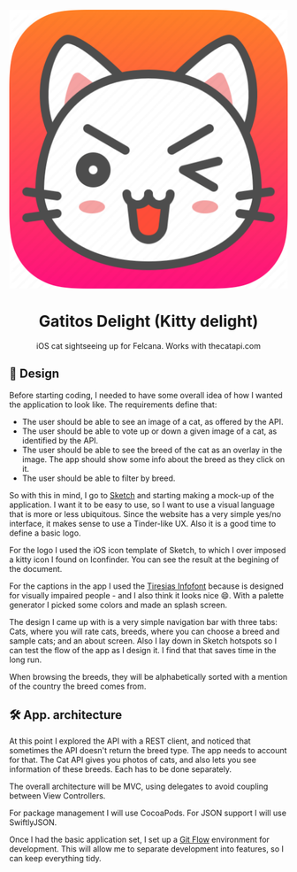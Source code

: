 <p align="center">
<img src="icon.png" />
</p>

<h1 align="center">Gatitos Delight (Kitty delight)</h1>
<p align="center">iOS cat sightseeing up for Felcana. Works with thecatapi.com </p>

## 📝 Design

Before starting coding, I needed to have some overall idea of how I wanted the application to look like. The requirements define that:

- The user should be able to see an image of a cat, as offered by the API.
- The user should be able to vote up or down a given image of a cat, as identified by the API.
- The user should be able to see the breed of the cat as an overlay in the image. The app should show some info about the breed as they click on it.
- The user should be able to filter by breed.

So with this in mind, I go to [Sketch](https://www.sketch.com) and starting making a mock-up of the application. I want it to be easy to use, so I want to use a visual language that is more or less ubiquitous. Since the website has a very simple yes/no interface, it makes sense to use a Tinder-like UX. Also it is a good time to define a basic logo. 

For the logo I used the iOS icon template of Sketch, to which I over imposed a kitty icon I found on Iconfinder. You can see the result at the begining of the document.

For the captions in the app I used the [Tiresias Infofont](https://www.fontsquirrel.com/fonts/tiresias-infofont) because is designed for visually impaired people - and I also think it looks nice 😄. With a palette generator I picked some colors and made an splash screen.

The design I came up with is a very simple navigation bar with three tabs: Cats, where you will rate cats, breeds, where you can choose a breed and sample cats; and an about screen. Also I lay down in Sketch hotspots so I can test the flow of the app as I design it. I find that that saves time in the long run.

When browsing the breeds, they will be alphabetically sorted with a mention of the country the breed comes from.

## 🛠 App. architecture

At this point I explored the API with a REST client, and noticed that sometimes the API doesn't return the breed type. The app needs to account for that. The Cat API gives you photos of cats, and also lets you see information of these breeds. Each has to be done separately.

The overall architecture will be MVC, using delegates to avoid coupling between View Controllers.

For package management I will use CocoaPods. For JSON support I will use SwiftlyJSON.

Once I had the basic application set, I set up a [Git Flow](https://danielkummer.github.io/git-flow-cheatsheet/) environment for development. This will allow me to separate development into features, so I can keep everything tidy.

